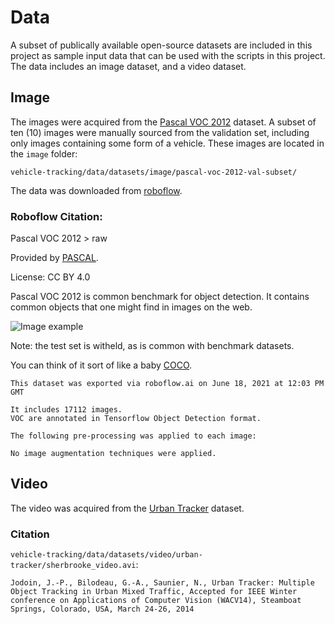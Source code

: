 # Data
A subset of publically available open-source datasets are included in this project as sample input data that can be used with the scripts in this project. The data includes an image dataset, and a video dataset.

## Image
The images were acquired from the [Pascal VOC 2012](http://host.robots.ox.ac.uk/pascal/VOC/voc2012/) dataset. A subset of ten (10) images were manually sourced from the validation set, including only images containing some form of a vehicle. These images are located in the `image` folder:
```
vehicle-tracking/data/datasets/image/pascal-voc-2012-val-subset/
```

The data was downloaded from [roboflow](https://public.roboflow.com/object-detection/pascal-voc-2012/1).

### Roboflow Citation: 
Pascal VOC 2012 > raw

Provided by [PASCAL](http://host.robots.ox.ac.uk/pascal/VOC/pubs/everingham10.html).

License: CC BY 4.0

Pascal VOC 2012 is common benchmark for object detection. It contains common objects that one might find in images on the web.

![Image example](https://i.imgur.com/y2sB9fD.png)

Note: the test set is witheld, as is common with benchmark datasets.

You can think of it sort of like a baby [COCO](https://blog.roboflow.com/coco-dataset/). 

```
This dataset was exported via roboflow.ai on June 18, 2021 at 12:03 PM GMT

It includes 17112 images.
VOC are annotated in Tensorflow Object Detection format.

The following pre-processing was applied to each image:

No image augmentation techniques were applied.
```

## Video
The video was acquired from the [Urban Tracker](https://www.jpjodoin.com/urbantracker/dataset.html) dataset.

### Citation
`vehicle-tracking/data/datasets/video/urban-tracker/sherbrooke_video.avi`:
```
Jodoin, J.-P., Bilodeau, G.-A., Saunier, N., Urban Tracker: Multiple Object Tracking in Urban Mixed Traffic, Accepted for IEEE Winter conference on Applications of Computer Vision (WACV14), Steamboat Springs, Colorado, USA, March 24-26, 2014
```



